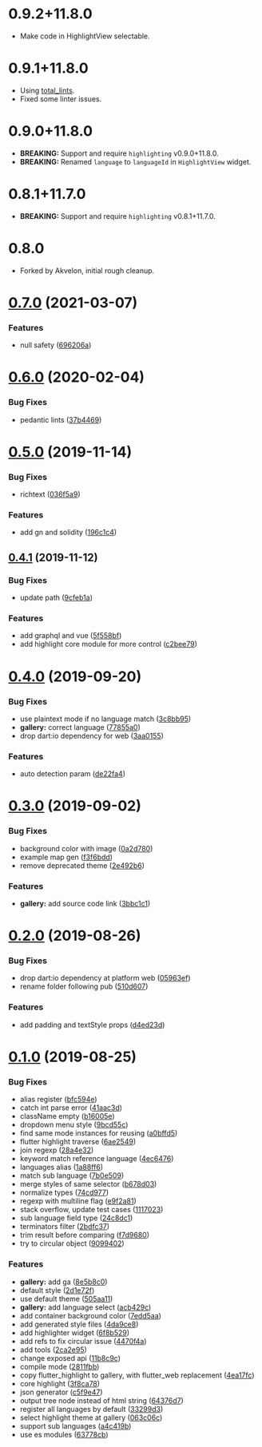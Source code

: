 # 0.9.2+11.8.0

* Make code in HighlightView selectable.

# 0.9.1+11.8.0

* Using [total_lints](https://pub.dev/packages/total_lints).
* Fixed some linter issues.

# 0.9.0+11.8.0

* **BREAKING:** Support and require `highlighting` v0.9.0+11.8.0.
* **BREAKING:** Renamed `language` to `languageId` in `HighlightView` widget.

# 0.8.1+11.7.0

* **BREAKING:** Support and require `highlighting` v0.8.1+11.7.0.

# 0.8.0

* Forked by Akvelon, initial rough cleanup.

# [0.7.0](https://github.com/git-touch/highlight/compare/v0.6.0...v.7.0) (2021-03-07)

### Features

- null safety ([696206a](https://github.com/git-touch/highlight/commit/696206ad53dac56d5653622617ba6fda7c857c1a))

# [0.6.0](https://github.com/git-touch/highlight/compare/v0.5.0...v0.6.0) (2020-02-04)

### Bug Fixes

- pedantic lints ([37b4469](https://github.com/git-touch/highlight/commit/37b4469c90d775ab559b12da20596e2f2d87a6fb))

# [0.5.0](https://github.com/git-touch/highlight/compare/v0.4.1...v0.5.0) (2019-11-14)

### Bug Fixes

- richtext ([036f5a9](https://github.com/git-touch/highlight/commit/036f5a98e395b10a8c3c7cd7821a4044cc96ff6c))

### Features

- add gn and solidity ([196c1c4](https://github.com/git-touch/highlight/commit/196c1c4a11da5619c3c90171cd501043daac30fd))

## [0.4.1](https://github.com/git-touch/highlight/compare/v0.4.0...v0.4.1) (2019-11-12)

### Bug Fixes

- update path ([9cfeb1a](https://github.com/git-touch/highlight/commit/9cfeb1a77c83794e8726b3e03eb3620634f97970))

### Features

- add graphql and vue ([5f558bf](https://github.com/git-touch/highlight/commit/5f558bfd6511a1a84d2b9f0949bb0282a3139e07))
- add highlight core module for more control ([c2bee79](https://github.com/git-touch/highlight/commit/c2bee79b1707c85e7a36f8dbc0dcfa3bdfdfca88))

# [0.4.0](https://github.com/git-touch/highlight/compare/v0.3.0...v0.4.0) (2019-09-20)

### Bug Fixes

- use plaintext mode if no language match ([3c8bb95](https://github.com/git-touch/highlight/commit/3c8bb95f28e8248f2b156b6343ba7f2c4a6c8243))
- **gallery:** correct language ([77855a0](https://github.com/git-touch/highlight/commit/77855a027ca206a615ef09c8314c21bc4163d219))
- drop dart:io dependency for web ([3aa0155](https://github.com/git-touch/highlight/commit/3aa0155d2d04946682a95bd55b421a697171bab1))

### Features

- auto detection param ([de22fa4](https://github.com/git-touch/highlight/commit/de22fa41090283bc4d2ec56ca934cb29bd09f236))

# [0.3.0](https://github.com/git-touch/highlight/compare/v0.2.0...v0.3.0) (2019-09-02)

### Bug Fixes

- background color with image ([0a2d780](https://github.com/git-touch/highlight/commit/0a2d7802a7bd449a853195977e09dbd92143b36a))
- example map gen ([f3f6bdd](https://github.com/git-touch/highlight/commit/f3f6bddb23e3024bf3a6dc6883287e56bba250ac))
- remove deprecated theme ([2e492b6](https://github.com/git-touch/highlight/commit/2e492b6eb18290482c58ce1f5d2ca9068f212e49))

### Features

- **gallery:** add source code link ([3bbc1c1](https://github.com/git-touch/highlight/commit/3bbc1c15d5b1398e05463cc36e6fb7827f514198))

# [0.2.0](https://github.com/git-touch/highlight/compare/v0.1.0...v0.2.0) (2019-08-26)

### Bug Fixes

- drop dart:io dependency at platform web ([05963ef](https://github.com/git-touch/highlight/commit/05963ef3aaf6a6ced1f295765dce207750f0be65))
- rename folder following pub ([510d607](https://github.com/git-touch/highlight/commit/510d6073abdc7cf05e73040ce85eb4dc1124f42c))

### Features

- add padding and textStyle props ([d4ed23d](https://github.com/git-touch/highlight/commit/d4ed23d01248e9e477087c9bc91b2a3ad3ab96c0))

# [0.1.0](https://github.com/git-touch/highlight/compare/2ca2e95262741d908de1b2ae769770de1f80756c...v0.1.0) (2019-08-25)

### Bug Fixes

- alias register ([bfc594e](https://github.com/git-touch/highlight/commit/bfc594ea3dc8a6272fb9ad25f93596975b13e9c6))
- catch int parse error ([41aac3d](https://github.com/git-touch/highlight/commit/41aac3d007d1598456d0becd99743b88da3e1b79))
- className empty ([b16005e](https://github.com/git-touch/highlight/commit/b16005ea72022f929501b8e441e5128151a5df2c))
- dropdown menu style ([9bcd55c](https://github.com/git-touch/highlight/commit/9bcd55ca1e7782e7166b2e90a772a334664baf33))
- find same mode instances for reusing ([a0bffd5](https://github.com/git-touch/highlight/commit/a0bffd5254c793acf3bcd0b170d837c0e2b31cec))
- flutter highlight traverse ([6ae2549](https://github.com/git-touch/highlight/commit/6ae2549a7f1c929069a96208aed74b07d08c17cd))
- join regexp ([28a4e32](https://github.com/git-touch/highlight/commit/28a4e32c004f84e8c60ce2780d032356ac827e38))
- keyword match reference language ([4ec6476](https://github.com/git-touch/highlight/commit/4ec647655f2b4321845c1f51cbcf18e2ed1fea24))
- languages alias ([1a88ff6](https://github.com/git-touch/highlight/commit/1a88ff601c24c824503c4f77b24e159eb534ed89))
- match sub language ([7b0e509](https://github.com/git-touch/highlight/commit/7b0e509046b2f9d6487373de518c0db274bd6307))
- merge styles of same selector ([b678d03](https://github.com/git-touch/highlight/commit/b678d03fffa4666ab37909aaeabc290675777409))
- normalize types ([74cd977](https://github.com/git-touch/highlight/commit/74cd9770c96ccce50d1e7d3082675dfff80a057b))
- regexp with multiline flag ([e9f2a81](https://github.com/git-touch/highlight/commit/e9f2a81f50017b45f9f30e956642a51e3b0fedd4))
- stack overflow, update test cases ([1117023](https://github.com/git-touch/highlight/commit/1117023db772bafd8de084f141b6c1b60a9dd3d9))
- sub language field type ([24c8dc1](https://github.com/git-touch/highlight/commit/24c8dc11d89cc14f1583dbbf9f03f26516804af0))
- terminators filter ([2bdfc37](https://github.com/git-touch/highlight/commit/2bdfc374b7c9bdbf2f41bef5c23e7b2a1c5552f8))
- trim result before comparing ([f7d9680](https://github.com/git-touch/highlight/commit/f7d968010491b07b3297442fd6ae7a1fd9927e3c))
- try to circular object ([9099402](https://github.com/git-touch/highlight/commit/909940208eb1207bb032414f74bcf4c15959fcc8))

### Features

- **gallery:** add ga ([8e5b8c0](https://github.com/git-touch/highlight/commit/8e5b8c0ac0027aa3e1439cacebdf6a3288804efe))
- default style ([2d1e72f](https://github.com/git-touch/highlight/commit/2d1e72f2d4f88c34c4dc56302b4d101e70a6257c))
- use default theme ([505aa11](https://github.com/git-touch/highlight/commit/505aa113051bb674dced4300600e1af5d1f146b1))
- **gallery:** add language select ([acb429c](https://github.com/git-touch/highlight/commit/acb429c31f3c3b751b847e2b2a66541d10d829fa))
- add container background color ([7edd5aa](https://github.com/git-touch/highlight/commit/7edd5aab0bdbebafd2172c8dc234f8feddf37258))
- add generated style files ([4da9ce8](https://github.com/git-touch/highlight/commit/4da9ce867691ac95bc924d08dc09a74b76baec48))
- add highlighter widget ([6f8b529](https://github.com/git-touch/highlight/commit/6f8b5299366015d9a7ae28d00f26342df31584db))
- add refs to fix circular issue ([4470f4a](https://github.com/git-touch/highlight/commit/4470f4a0bf59b46d64b86bc07840b2062a458e0a))
- add tools ([2ca2e95](https://github.com/git-touch/highlight/commit/2ca2e95262741d908de1b2ae769770de1f80756c))
- change exposed api ([11b8c9c](https://github.com/git-touch/highlight/commit/11b8c9cd1e3d9bb1848d6e3fb9d15dc70d945840))
- compile mode ([2811fbb](https://github.com/git-touch/highlight/commit/2811fbb1814995bc15c48710b6ed0bea2b198767))
- copy flutter_highlight to gallery, with flutter_web replacement ([4ea17fc](https://github.com/git-touch/highlight/commit/4ea17fc3683ce7bfcff3f43068e8a4b3b69aa3f0))
- core highlight ([3f8ca78](https://github.com/git-touch/highlight/commit/3f8ca78ea2cf6c58bde4ead2cbfdc9a1485e1bd4))
- json generator ([c5f9e47](https://github.com/git-touch/highlight/commit/c5f9e47ed186cf720e198974d6f40cc9e829b69d))
- output tree node instead of html string ([64376d7](https://github.com/git-touch/highlight/commit/64376d7e6df73b4492318292123efe18ab80cc4b))
- register all languages by default ([33299d3](https://github.com/git-touch/highlight/commit/33299d3cb4d37569e061039a648e2e96eeb1e049))
- select highlight theme at gallery ([063c06c](https://github.com/git-touch/highlight/commit/063c06ce74e7cf142a26cc45df744c9cf0b43938))
- support sub languages ([a4c419b](https://github.com/git-touch/highlight/commit/a4c419b2689e4c0e15e630c6cb8007ee7ac8f35a))
- use es modules ([63778cb](https://github.com/git-touch/highlight/commit/63778cbaa3881b0adbed49d9002193c14b7e30e6))
